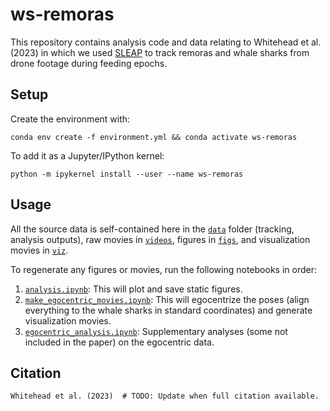 # ws-remoras

This repository contains analysis code and data relating to Whitehead et al. (2023) in which we used [SLEAP](https://sleap.ai) to track remoras and whale sharks from drone footage during feeding epochs.

## Setup

Create the environment with:
```
conda env create -f environment.yml && conda activate ws-remoras
```

To add it as a Jupyter/IPython kernel:
```
python -m ipykernel install --user --name ws-remoras
```

## Usage
All the source data is self-contained here in the [`data`](data) folder (tracking, analysis outputs), raw movies in [`videos`](videos), figures in [`figs`](figs), and visualization movies in [`viz`](viz).

To regenerate any figures or movies, run the following notebooks in order:
1. [`analysis.ipynb`](analysis.ipynb): This will plot and save static figures.
2. [`make_egocentric_movies.ipynb`](make_egocentric_movies.ipynb): This will egocentrize the poses (align everything to the whale sharks in standard coordinates) and generate visualization movies.
3. [`egocentric_analysis.ipynb`](egocentric_analysis.ipynb): Supplementary analyses (some not included in the paper) on the egocentric data.

## Citation
```
Whitehead et al. (2023)  # TODO: Update when full citation available.
```
